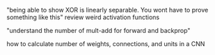 "being able to show XOR is linearly separable. You wont have to prove something like this"
review weird activation functions

"understand the number of mult-add for forward and backprop"

how to calculate number of weights, connections, and units in a CNN
